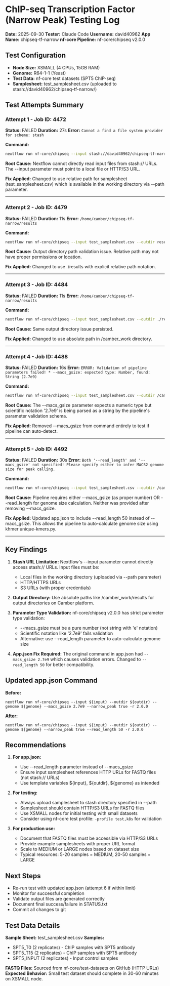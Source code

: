 # ChIP-seq Transcription Factor (Narrow Peak) Testing Log

**Date:** 2025-09-30
**Tester:** Claude Code
**Username:** david40962
**App Name:** chipseq-tf-narrow
**nf-core Pipeline:** nf-core/chipseq v2.0.0

## Test Configuration

- **Node Size:** XSMALL (4 CPUs, 15GB RAM)
- **Genome:** R64-1-1 (Yeast)
- **Test Data:** nf-core test datasets (SPT5 ChIP-seq)
- **Samplesheet:** test_samplesheet.csv (uploaded to stash://david40962/chipseq-tf-narrow/)

## Test Attempts Summary

### Attempt 1 - Job ID: 4472
**Status:** FAILED
**Duration:** 27s
**Error:** `Cannot a find a file system provider for scheme: stash`

**Command:**
```bash
nextflow run nf-core/chipseq --input stash://david40962/chipseq-tf-narrow/test_samplesheet.csv --outdir stash://david40962/chipseq-tf-narrow/results --genome R64-1-1 --macs_gsize 2.7e9 --narrow_peak true -r 2.0.0
```

**Root Cause:** Nextflow cannot directly read input files from stash:// URLs. The --input parameter must point to a local file or HTTP/S3 URL.

**Fix Applied:** Changed to use relative path for samplesheet (test_samplesheet.csv) which is available in the working directory via --path parameter.

---

### Attempt 2 - Job ID: 4479
**Status:** FAILED
**Duration:** 11s
**Error:** `/home/camber/chipseq-tf-narrow/results`

**Command:**
```bash
nextflow run nf-core/chipseq --input test_samplesheet.csv --outdir results --genome R64-1-1 --macs_gsize 2.7e9 --narrow_peak true -r 2.0.0
```

**Root Cause:** Output directory path validation issue. Relative path may not have proper permissions or location.

**Fix Applied:** Changed to use ./results with explicit relative path notation.

---

### Attempt 3 - Job ID: 4484
**Status:** FAILED
**Duration:** 11s
**Error:** `/home/camber/chipseq-tf-narrow/results`

**Command:**
```bash
nextflow run nf-core/chipseq --input test_samplesheet.csv --outdir ./results --genome R64-1-1 --macs_gsize 2.7e9 --narrow_peak true -r 2.0.0
```

**Root Cause:** Same output directory issue persisted.

**Fix Applied:** Changed to use absolute path in /camber_work directory.

---

### Attempt 4 - Job ID: 4488
**Status:** FAILED
**Duration:** 16s
**Error:** `ERROR: Validation of pipeline parameters failed! * --macs_gsize: expected type: Number, found: String (2.7e9)`

**Command:**
```bash
nextflow run nf-core/chipseq --input test_samplesheet.csv --outdir /camber_work/results --genome R64-1-1 --macs_gsize 2.7e9 --narrow_peak true -r 2.0.0
```

**Root Cause:** The --macs_gsize parameter expects a numeric type but scientific notation '2.7e9' is being parsed as a string by the pipeline's parameter validation schema.

**Fix Applied:** Removed --macs_gsize from command entirely to test if pipeline can auto-detect.

---

### Attempt 5 - Job ID: 4492
**Status:** FAILED
**Duration:** 30s
**Error:** `Both '--read_length' and '--macs_gsize' not specified! Please specify either to infer MACS2 genome size for peak calling.`

**Command:**
```bash
nextflow run nf-core/chipseq --input test_samplesheet.csv --outdir /camber_work/results --genome R64-1-1 --narrow_peak true -r 2.0.0
```

**Root Cause:** Pipeline requires either --macs_gsize (as proper number) OR --read_length for genome size calculation. Neither was provided after removing --macs_gsize.

**Fix Applied:** Updated app.json to include --read_length 50 instead of --macs_gsize. This allows the pipeline to auto-calculate genome size using khmer unique-kmers.py.

---

## Key Findings

1. **Stash URL Limitation:** Nextflow's --input parameter cannot directly access stash:// URLs. Input files must be:
   - Local files in the working directory (uploaded via --path parameter)
   - HTTP/HTTPS URLs
   - S3 URLs (with proper credentials)

2. **Output Directory:** Use absolute paths like /camber_work/results for output directories on Camber platform.

3. **Parameter Type Validation:** nf-core/chipseq v2.0.0 has strict parameter type validation:
   - --macs_gsize must be a pure number (not string with 'e' notation)
   - Scientific notation like '2.7e9' fails validation
   - Alternative: use --read_length parameter to auto-calculate genome size

4. **App.json Fix Required:** The original command in app.json had `--macs_gsize 2.7e9` which causes validation errors. Changed to `--read_length 50` for better compatibility.

## Updated app.json Command

**Before:**
```
nextflow run nf-core/chipseq --input ${input} --outdir ${outdir} --genome ${genome} --macs_gsize 2.7e9 --narrow_peak true -r 2.0.0
```

**After:**
```
nextflow run nf-core/chipseq --input ${input} --outdir ${outdir} --genome ${genome} --narrow_peak true --read_length 50 -r 2.0.0
```

## Recommendations

1. **For app.json:**
   - Use --read_length parameter instead of --macs_gsize
   - Ensure input samplesheet references HTTP URLs for FASTQ files (not stash:// URLs)
   - Use template variables ${input}, ${outdir}, ${genome} as intended

2. **For testing:**
   - Always upload samplesheet to stash directory specified in --path
   - Samplesheet should contain HTTP/S3 URLs for FASTQ files
   - Use XSMALL nodes for initial testing with small datasets
   - Consider using nf-core test profile: `-profile test,k8s` for validation

3. **For production use:**
   - Document that FASTQ files must be accessible via HTTP/S3 URLs
   - Provide example samplesheets with proper URL format
   - Scale to MEDIUM or LARGE nodes based on dataset size
   - Typical resources: 5-20 samples = MEDIUM, 20-50 samples = LARGE

## Next Steps

- Re-run test with updated app.json (attempt 6 if within limit)
- Monitor for successful completion
- Validate output files are generated correctly
- Document final success/failure in STATUS.txt
- Commit all changes to git

## Test Data Details

**Sample Sheet:** test_samplesheet.csv
**Samples:**
- SPT5_T0 (2 replicates) - ChIP samples with SPT5 antibody
- SPT5_T15 (2 replicates) - ChIP samples with SPT5 antibody
- SPT5_INPUT (2 replicates) - Input control samples

**FASTQ Files:** Sourced from nf-core/test-datasets on GitHub (HTTP URLs)
**Expected Behavior:** Small test dataset should complete in 30-60 minutes on XSMALL node.
